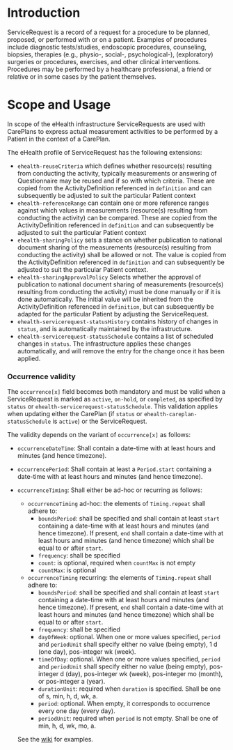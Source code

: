 # Introduction
ServiceRequest is a record of a request for a procedure to be planned, proposed, or performed with or on a patient. Examples of procedures include diagnostic tests/studies, endoscopic procedures, counseling, biopsies, therapies (e.g., physio-, social-, psychological-), (exploratory) surgeries or procedures, exercises, and other clinical interventions. Procedures may be performed by a healthcare professional, a friend or relative or in some cases by the patient themselves. 

# Scope and Usage
In scope of the eHealth infrastructure ServiceRequests are used with CarePlans to express actual measurement activities to be performed by a Patient in the context of a CarePlan.

The eHealth profile of ServiceRequest has the following extensions:
* `ehealth-reuseCriteria` which defines whether resource(s) resulting from conducting the activity, typically measurements or answering of Questionnaire may be reused and if so with which criteria. These are copied from the ActivityDefinition referenced in `definition` and can subsequently be adjusted to suit the particular Patient context 
* `ehealth-referenceRange` can contain one or more reference ranges against which values in measurements (resource(s)
 resulting from conducting the activity) can be compared. These are copied from the ActivityDefinition referenced in `definition` and can subsequently be adjusted to suit the particular Patient context
* `ehealth-sharingPolicy` sets a stance on whether publication to national document sharing of the measurements (resource(s) resulting from conducting the activity) shall be allowed or not. The value is copied from the ActivityDefinition referenced in `definition` and can subsequently be adjusted to suit the particular Patient context.
* `ehealth-sharingApprovalPolicy` Selects whether the approval of publication to national document sharing of measurements (resource(s) resulting from conducting the activity) must be done manually or if it is done automatically. The initial value will be inherited from the ActivityDefinition referenced in `definition`, but can subsequently be adapted for the particular Patient by adjusting the ServiceRequest.
* `ehealth-servicerequest-statusHistory` contains history of changes in `status`, and is automatically maintained by the infrastructure.
* `ehealth-servicerequest-statusSchedule` contains a list of scheduled changes in `status`. The infrastructure applies these changes automatically, and will remove the entry for the change once it has been applied.

### Occurrence validity
The `occurrence[x]` field becomes both mandatory and must be valid when a ServiceRequest is marked as `active`, `on-hold`, or `completed`, as specified by `status` or `ehealth-servicerequest-statusSchedule`. This validation applies when updating either the CarePlan (if `status` or `ehealth-careplan-statusSchedule` is `active`) or the ServiceRequest.

The validity depends on the variant of `occurrence[x]` as follows:
* `occurrenceDateTime`: Shall contain a date-time with at least hours and minutes (and hence timezone).
* `occurrencePeriod`: Shall contain at least a `Period.start` containing a date-time with at least hours and minutes (and hence timezone).
* `occurrenceTiming`: Shall either be ad-hoc or recurring as follows:
    * `occurrenceTiming` ad-hoc: the elements of `Timing.repeat` shall adhere to: 
        * `boundsPeriod`: shall be specified and shall contain at least `start` containing a date-time with at least hours and minutes (and hence timezone). If present, `end` shall contain a date-time with at least hours and minutes (and hence timezone) which shall be equal to or after `start`.
        * `frequency`: shall be specified
        * `count`: is optional, required when `countMax` is not empty
        * `countMax`: is optional 
    * `occurrenceTiming` recurring: the elements of `Timing.repeat` shall adhere to:
        * `boundsPeriod`: shall be specified and shall contain at least `start` containing a date-time with at least hours and minutes (and hence timezone). If present, `end` shall contain a date-time with at least hours and minutes (and hence timezone) which shall be equal to or after `start`.
        * `frequency`: shall be specified
        * `dayOfWeek`: optional. When one or more values specified, `period` and `periodUnit` shall specify either no value (being empty), 1 d (one day), pos-integer wk (week).
        * `timeOfDay`: optional. When one or more values specified, `period` and `periodUnit` shall specify either no value (being empty), pos-integer d (day), pos-integer wk (week), pos-integer mo (month), or pos-integer a (year).
        * `durationUnit`: required when `duration` is specified. Shall be one of s, min, h, d, wk, a.
        * `period`: optional. When empty, it corresponds to occurrence every one day (every day).
        * `periodUnit`: required when `period` is not empty. Shall be one of min, h, d, wk, mo, a.

    See the [wiki](https://ehealth-dk.atlassian.net/wiki/spaces/EDTW/pages/1661665301/Adhering+to+Care+Plans+and+Measurement+Regimes#When-an-Activity-is-Supposed-to-Happen---The-Notion-of-Resolved-Timing) for examples.

